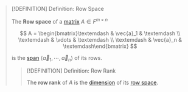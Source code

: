 >[!DEFINITION] Definition: Row Space
>
>The **Row space** of a [matrix](Matrix.md) $A \in F^{m \times n}$
>
>$$
>A = \begin{bmatrix}\textemdash & \vec{a}_1 & \textemdash \\ \textemdash & \vdots & \textemdash \\ \textemdash & \vec{a}_n & \textemdash\end{bmatrix}
>$$
>
>is the [span](../Vector%20Spaces/Span.md) $\langle \vec{a}_1, \cdots, \vec{a}_n \rangle$ of its rows.
>
>>[!DEFINITION] Definition: Row Rank
>>
>>The **row rank** of $A$ is the [dimension](../Vector%20Spaces/Bases/Dimension.md) of its [row space](Row%20Space.md).
>>
>